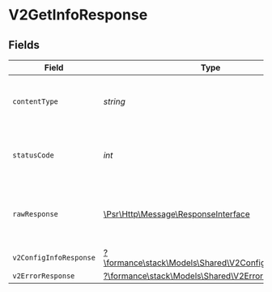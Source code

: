# V2GetInfoResponse


## Fields

| Field                                                                                                        | Type                                                                                                         | Required                                                                                                     | Description                                                                                                  |
| ------------------------------------------------------------------------------------------------------------ | ------------------------------------------------------------------------------------------------------------ | ------------------------------------------------------------------------------------------------------------ | ------------------------------------------------------------------------------------------------------------ |
| `contentType`                                                                                                | *string*                                                                                                     | :heavy_check_mark:                                                                                           | HTTP response content type for this operation                                                                |
| `statusCode`                                                                                                 | *int*                                                                                                        | :heavy_check_mark:                                                                                           | HTTP response status code for this operation                                                                 |
| `rawResponse`                                                                                                | [\Psr\Http\Message\ResponseInterface](https://www.php-fig.org/psr/psr-7/#33-psrhttpmessageresponseinterface) | :heavy_check_mark:                                                                                           | Raw HTTP response; suitable for custom response parsing                                                      |
| `v2ConfigInfoResponse`                                                                                       | [?\formance\stack\Models\Shared\V2ConfigInfoResponse](../../Models/Shared/V2ConfigInfoResponse.md)           | :heavy_minus_sign:                                                                                           | OK                                                                                                           |
| `v2ErrorResponse`                                                                                            | [?\formance\stack\Models\Shared\V2ErrorResponse](../../Models/Shared/V2ErrorResponse.md)                     | :heavy_minus_sign:                                                                                           | Error                                                                                                        |